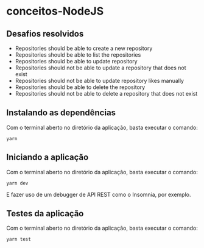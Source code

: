 # conceitos-NodeJS
## Desafios resolvidos
- Repositories should be able to create a new repository
- Repositories should be able to list the repositories
- Repositories should be able to update repository
- Repositories should not be able to update a repository that does not exist
- Repositories should not be able to update repository likes manually
- Repositories should be able to delete the repository
- Repositories should not be able to delete a repository that does not exist

## Instalando as dependências
Com o terminal aberto no diretório da aplicação, basta executar o comando:
```
yarn
```

## Iniciando a aplicação
Com o terminal aberto no diretório da aplicação, basta executar o comando:
```
yarn dev
```
E fazer uso de um debugger de API REST como o Insomnia, por exemplo.

## Testes da aplicação
Com o terminal aberto no diretório da aplicação, basta executar o comando:
```
yarn test
```
